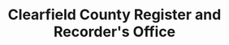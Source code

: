 ---
layout: repo
title: "Clearfield County Register and Recorder's Office"
id: 13741
permalink: repos/13741/
---